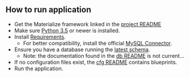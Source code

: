 ## How to run application

- Get the Materialize framework linked in the [project README](../README.md)
- Make sure [Python 3.5](https://www.python.org/) or newer is installed.
- Install [Requirements](requirements.txt).
    - For better compatibility, install the official [MySQL Connector](https://dev.mysql.com/downloads/connector/python/).
- Ensure you have a database running the [latest schema](../db/c_db_norm.sql).
    - Note: the documentation found in the [db README](../db/README.md) is not current...
- If no configuration files exist, the [cfg README](cfg/README.md) contains blueprints.
- Run the application.
